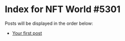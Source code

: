 # Index for NFT World #5301
Posts will be displayed in the order below:

- [Your first post](./001-first.md)

